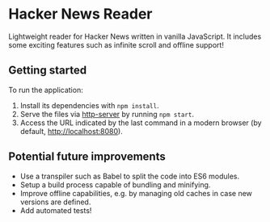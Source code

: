 # Hacker News Reader

Lightweight reader for Hacker News written in vanilla JavaScript. It includes some
exciting features such as infinite scroll and offline support!

## Getting started
To run the application:
1. Install its dependencies with `npm install`.
2. Serve the files via [http-server](https://github.com/indexzero/http-server)
   by running `npm start`.
3. Access the URL indicated by the last command in a modern browser (by default,
   [http://localhost:8080](http://localhost:8080)).

## Potential future improvements
- Use a transpiler such as Babel to split the code into ES6 modules.
- Setup a build process capable of bundling and minifying.
- Improve offline capabilities, e.g. by managing old caches in case new versions
  are defined.
- Add automated tests!
